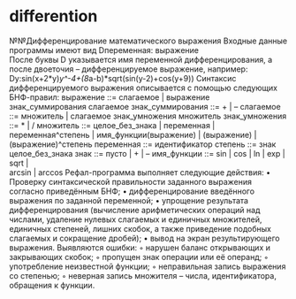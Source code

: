 # differention
№№Дифференцирование математического выражения
Входные данные программы имеют вид Dпеременная: выражение  
После буквы D указывается имя переменной дифференцирования, а после двоеточия – дифференцируемое выражение, например: 
Dy:sin(x+2*y)*y^-4+(8*a-b)*sqrt(sin(y-2)+cos(y+9))
Синтаксис дифференцируемого выражения описывается с помощью следующих БНФ-правил:
выражение  ::=  слагаемое  |  выражение  знак_суммирования   слагаемое
знак_суммирования  ::=   +  |  –
слагаемое  ::=  множитель  |  слагаемое  знак_умножения   множитель
знак_умножения  ::=   *  |  /
множитель  ::=  целое_без_знака   |   переменная   |   переменная^степень
	|   имя_функции(выражение)   |   (выражение)   | 
 		 (выражение)^степень
переменная  ::=  идентификатор
степень  ::=  знак   целое_без_знака
знак  ::=   пусто  |  +  |  –
имя_функции  ::=  sin | cos | ln | exp | sqrt | 	
             arcsin | arccos
Рефал-программа выполняет следующие действия:
    • Проверку синтаксической правильности заданного выражения согласно приведённым БНФ;
    • дифференцирование введённого выражения по заданной переменной;
    • упрощение результата дифференцирования (вычисление арифметических операций над числами, удаление нулевых слагаемых и единичных множителей, единичных степеней, лишних скобок, а также приведение подобных слагаемых и сокращение дробей);
    • вывод на экран результирующего выражения.
Выявляются ошибки:
        ◦ нарушен баланс открывающих и закрывающих скобок;
        ◦ пропущен знак операции или её операнд;
        ◦ употребление неизвестной функции;
        ◦ неправильная запись выражения со степенью;
        ◦ неверная запись множителя – числа, идентификатора, обращения к функции.
